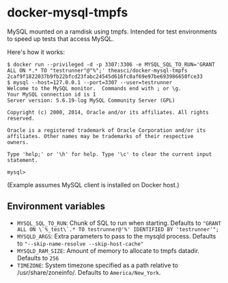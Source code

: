 docker-mysql-tmpfs
============

MySQL mounted on a ramdisk using tmpfs. Intended for test environments to speed up tests that access MySQL.

Here's how it works:

    $ docker run --privileged -d -p 3307:3306 -e MYSQL_SQL_TO_RUN='GRANT ALL ON *.* TO "testrunner"@"%";' theasci/docker-mysql-tmpfs
    2caf9f1822037b9fb22bfcd23fabc24545d616fc8af69e97be693986650fce33
    $ mysql --host=127.0.0.1 --port=3307 --user=testrunner 
    Welcome to the MySQL monitor.  Commands end with ; or \g.
    Your MySQL connection id is 1
    Server version: 5.6.19-log MySQL Community Server (GPL)

    Copyright (c) 2000, 2014, Oracle and/or its affiliates. All rights reserved.

    Oracle is a registered trademark of Oracle Corporation and/or its
    affiliates. Other names may be trademarks of their respective
    owners.

    Type 'help;' or '\h' for help. Type '\c' to clear the current input statement.

    mysql>

(Example assumes MySQL client is installed on Docker host.)

Environment variables
---------------------

 - `MYSQL_SQL_TO_RUN`: Chunk of SQL to run when starting. Defaults to ``"GRANT ALL ON \`%_test\`.* TO testrunner@'%' IDENTIFIED BY 'testrunner'";``
 - `MYSQLD_ARGS`: Extra parameters to pass to the mysqld process. Defaults to `"--skip-name-resolve --skip-host-cache"`
 - `MYSQLD_RAM_SIZE`: Amount of memory to allocate to tmpfs datadir. Defaults to `256`
 - `TIMEZONE`: System timezone specified as a path relative to /usr/share/zoneinfo/. Defaults to `America/New_York`.
